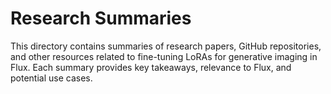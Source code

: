 # Research Summaries

This directory contains summaries of research papers, GitHub repositories, and other resources related to fine-tuning LoRAs for generative imaging in Flux. Each summary provides key takeaways, relevance to Flux, and potential use cases.
